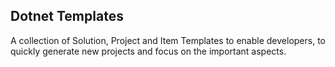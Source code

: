 
## Dotnet Templates

A collection of Solution, Project and Item Templates to enable developers, to quickly generate new projects and focus on the important aspects.
